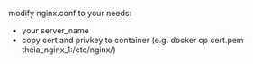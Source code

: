 modify nginx.conf to your needs:
* your server_name
* copy cert and privkey to container (e.g. docker cp cert.pem theia_nginx_1:/etc/nginx/)
